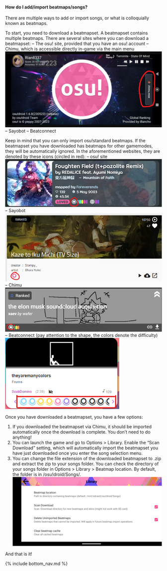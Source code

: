 #### How do I add/import beatmaps/songs?

There are multiple ways to add or import songs, or what is colloquially known as beatmaps.

To start, you need to download a beatmapset. A beatmapset contains multiple beatmaps. There are several sites where you can download a beatmapset:
– The osu! site, provided that you have an osu! account
– Chimu, which is accessible directly in-game via the main menu
![chimu where](image.png)
– Sayobot
– Beatconnect

Keep in mind that you can only import osu!standard beatmaps. If the beatmapset you have downloaded has beatmaps for other gamemodes, they will be automatically ignored. In the aforementioned websites, they are denoted by these icons (circled in red):
– osu! site
![osu map panel](image-1.png)
– Sayobot
![sayo map panel](image-2.png)
– Chimu
![chimu map panel](image-3.png)
– Beatconnect (pay attention to the shape, the colors denote the difficulty)
![beatconn map panel](image-4.png)

Once you have downloaded a beatmapset, you have a few options:
1. If you downloaded the beatmapset via Chimu, it should be imported automatically once the download is complete. You don’t need to do anything!
2. You can launch the game and go to Options > Library. Enable the “Scan Download” setting, which will automatically import the beatmapset you have just downloaded once you enter the song selection menu.
3. You can change the file extension of the downloaded beatmapset to .zip and extract the zip to your songs folder. You can check the directory of your songs folder in Options > Library > Beatmap location. By default, the folder is in /osu!droid/Songs/.
![scan download option](image-5.png)

And that is it!

<!-- Don't touch this part thank you -->
{% include bottom_nav.md %}